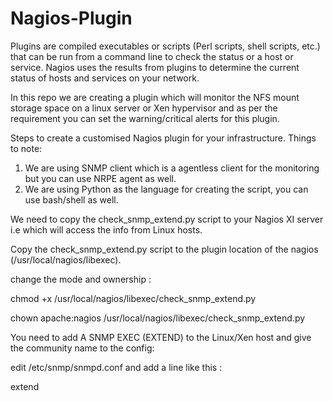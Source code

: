 # Nagios-Plugin

Plugins are compiled executables or scripts (Perl scripts, shell scripts, etc.) that can be run from a command line to check the status or a host or service. Nagios uses the results from plugins to determine the current status of hosts and services on your network.

In this repo we are creating a plugin which will monitor the NFS mount storage space on a linux server or Xen hypervisor and as per the requirement you can set the warning/critical alerts for this plugin. 

Steps to create a customised Nagios plugin for your infrastructure. Things to note:

1) We are using SNMP client which is a agentless client for the monitoring but you can use NRPE agent as well.
2) We are using Python as the language for creating the script, you can use bash/shell as well. 

We need to copy the check_snmp_extend.py script to your Nagios XI server i.e which will access the info from Linux hosts.

Copy the check_snmp_extend.py script to the plugin location of the nagios (/usr/local/nagios/libexec).

change the mode and ownership : 

chmod +x /usr/local/nagios/libexec/check_snmp_extend.py

chown apache:nagios /usr/local/nagios/libexec/check_snmp_extend.py 

You need to add A SNMP EXEC (EXTEND) to the Linux/Xen host and give the community name to the config:

edit /etc/snmp/snmpd.conf and add a line like this :

extend <script name> /usr/bin/<location of the script>

We need to run the script as : 

./check_snmp_extend.py --host localhost --snmp-version 2c --community <community name> --extend-name <name>
  
For writing the script, you need to keep in mind the exit codes:

Return code	Service status: 

0	OK
1	WARNING
2	CRITICAL
3	UNKNOWN

Create a check command: First you should define a command in the commands.cfg file. This file location depends on the configuration you've done, in my case it is in /usr/local/nagios/etc/objects/commands.cfg. name : check_nfsstorage 

# Command configuration file

define command {
    command_name    check_nfsstorage
    command_line    $USER1$/check_snmp_extend.py -H $HOSTADDRESS$ -e sr_script -v 2c -c <community-name> —warning $ARG1$ —critical $ARG2$
}


Create a service: You need to create a service and select the above check command and in the $ARG1$ mention the warning level and in the $ARG2$ mention the critical level. 

# Service configuration file
define service {
    host_name              linux-server1, 2, 2
    service_description    nfs storage service
    display_name           check_nfsstorage
    check_command          check_nfsstorage!80!90!!!!!!
    max_check_attempts     5
    check_interval         5
    retry_interval         1
    check_period           24x7
    notification_period    24x7
    register               1
}

In order to verify your configuration, run Nagios with the -v command line option like so:

/usr/local/nagios/bin/nagios -v /usr/local/nagios/etc/nagios.cfg

The last step is to restart the nagios service using this command

service nagios restart
